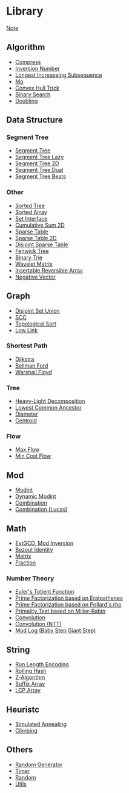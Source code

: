 # Library

[Note](./note.md)

## Algorithm

- [Compress](./algorithm/compress.md)
- [Inversion Number](./algorithm/inversion_number.md)
- [Longest Increaseing Subsequence](./algorithm/lis.md)
- [Mo](./algorithm/mo.md)
- [Convex Hull Trick](./algorithm/cht.md)
- [Binary Search](./algorithm/bins.md)
- [Doubling](./algorithm/dbl.md)

## Data Structure

### Segment Tree

- [Segment Tree](./data_structure/segt.md)
- [Segment Tree Lazy](./data_structure/segtlz.md)
- [Segment Tree 2D](./data_structure/seg2d.md)
- [Segment Tree Dual](./data_structure/segtd.md)
- [Segment Tree Beats](./data_structure/beats.md)
<!-- - [Persistent Segment Tree] -->

### Other

- [Sorted Tree](./data_structure/tree.md)
- [Sorted Array](./data_structure/sorted_array.md)
- [Set Interface](./data_structure/set.md)
- [Cumulative Sum 2D](./data_structure/cum2d.md)
- [Sparse Table](./data_structure/spt.md)
- [Sparse Table 2D](./data_structure/st2d.md)
- [Disjoint Sparse Table](./data_structure/dst.md)
- [Fenwick Tree](./data_structure/fen.md)
- [Binary Trie](./data_structure/bintr.md)
- [Wavelet Matrix](./data_structure/wvmt.md)
- [Insertable Reversible Array](./data_structure/insrev.md)
- [Negative Vector](./data_structure/negative_vector.md)
<!-- - [Li Chao Tree](./data_structure/dlct.md) -->
<!-- - [Link-Cut Tree] -->
<!-- - [Skew Heap] -->
<!-- - [Splay Tree] -->
<!-- - [Persistent Array] -->

## Graph

- [Disjoint Set Union](./graph/dsu.md)
- [SCC](./graph/scc.md)
- [Topological Sort](./graph/toposort.md)
- [Low Link](./graph/lowlink.md)

### Shortest Path

- [Dijkstra](./graph/sp/dij.md)
- [Bellman Ford](./graph/sp/bf.md)
- [Warshall Floyd](./graph/sp/wf.md)

### Tree

- [Heavy-Light Decomposition](./graph/tree/hld.md)
- [Lowest Common Ancestor](./graph/tree/lca.md)
- [Diameter](./graph/tree/diameter.md)
- [Centroid](./graph/tree/centroid.md)
<!-- - [Rerooting] -->
<!-- - [Diameter] -->
<!-- - [Centroid Decomposition] -->

### Flow

- [Max Flow](./graph/flow/mxf.md)
- [Min Cost Flow](./graph/flow/mcf.md)

## Mod

- [Modint](./mod/modint.md)
- [Dynamic Modint](./mod/dymodint.md)
- [Combination](./mod/cmb.md)
- [Combination (Lucas)](./mod/lucas.md)

## Math

- [ExtGCD, Mod Inversion](./math/extgcd.md)
- [Bezout Identity](./math/bezout_identity.md)
- [Matrix](./math/matrix.md)
- [Fraction](./math/frac.md)
<!-- - [Geometory] -->
<!-- - [FPS] -->
<!-- - [Lagrange Polynomial] -->
<!-- - [Fast Fourier Transform] -->
<!-- - [Convolution] -->

### Number Theory

- [Euler's Totient Function](./math/phi.md)
- [Prime Factorization based on Eratosthenes](./math/osak.md)
- [Prime Factorization based on Pollard's rho](./math/rho.md)
- [Primality Test based on Miller-Rabin](./math/ptest.md)
- [Convolution](./math/convolution.md)
- [Convolution (NTT)](./math/ntt.md)
- [Mod Log (Baby Step Giant Step)](./math/modlog.md)
<!-- - [Quotient Ranges] -->

## String

- [Run Length Encoding](./string/rle.md)
- [Rolling Hash](./string/rh.md)
- [Z-Algorithm](./string/zalgo.md)
- [Suffix Array](./string/sa.md)
- [LCP Array](./string/lcp.md)
<!-- - [Manacher] -->
<!-- - [KMP] -->
<!-- - [Trie] -->
<!-- - [Aho-Corasick] -->

## Heuristc
- [Simulated Annealing](./heuristic/sa.md)
- [Climbing](./heuristic/cl.md)

## Others
- [Random Generator](./others/random.md)
- [Timer](./others/timer.md)
- [Random](./others/xor128.md)
- [Utils](./others/utils.md)
